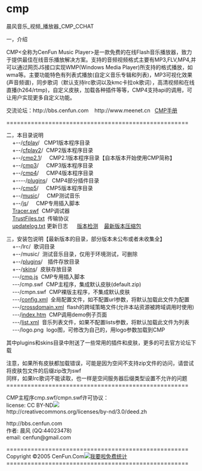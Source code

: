 ﻿cmp
===
晨风音乐_视频_播放器_CMP_CCHAT
<HTML>
<HEAD>
<title>CMP播放器说明</title>
<meta http-equiv="Content-Type" content="text/html; charset=utf-8" />
<META name=GENERATOR content="MSHTML 8.00.6001.19190">
</HEAD>
<BODY>
<P>一，介绍</P>
<P>CMP<全称为CenFun Music Player>是一款免费的在线Flash音乐播放器，致力于提供最佳在线音乐播放解决方案。支持的音频视频格式主要有MP3,FLV,MP4,并可以通过网页JS接口实现WMP(Windows Media Player)所支持的格式播放，如wma等。主要功能特色有列表式播放(自定义音乐专辑和列表)，MP3可视化效果(声音频谱)，同步歌词（默认支持lrc歌词以及kmc卡拉ok歌词），高清视频和在线直播(h264/rtmp)，自定义皮肤，加载各种插件等等，CMP4支持api的调用，可让用户实现更多自定义功能。</P>
<P>交流论坛：http://bbs.cenfun.com &nbsp;&nbsp; http://www.meenet.cn &nbsp;&nbsp;<a href="http://cmp.meenet.cn">CMP手册</a></P>
<P>====================================================</P>
<P>二，本目录说明<BR>&nbsp;&nbsp;&nbsp; +--/<a href="https://github.com/meenet/cmp/tree/master/cfplay">cfplay</a>/&nbsp;&nbsp;  CMP1版本程序目录<BR>
&nbsp;&nbsp;&nbsp; +--/<a href="https://github.com/meenet/cmp/tree/master/cmpcfplay2">cfplay2</a>/&nbsp; CMP2版本程序目录<BR>
&nbsp;&nbsp;&nbsp; +--/<a href="https://github.com/meenet/cmp/tree/master/cmp2.1">cmp2.1</a>/&nbsp;&nbsp;&nbsp;&nbsp; CMP2.1版本程序目录【自本版本开始使用CMP简称】<BR>
&nbsp;&nbsp;&nbsp; +--/<a href="https://github.com/meenet/cmp/tree/master/cmp3">cmp3</a>/&nbsp;&nbsp;&nbsp;&nbsp; CMP3版本程序目录<BR>
&nbsp;&nbsp;&nbsp; +--/<a href="https://github.com/meenet/cmp/tree/master/cmp4">cmp4</a>/&nbsp;&nbsp;&nbsp;&nbsp; CMP4版本程序目录<BR>
&nbsp;&nbsp;&nbsp; +----/<a href="http://meenet.svn.sourceforge.net/svnroot/meenet/cmp/cmp4/plugins">plugins</a>/&nbsp;&nbsp; CMP4部分插件目录<BR>
&nbsp;&nbsp;&nbsp; +--/<a href="https://github.com/meenet/cmp/tree/master/cmp5">cmp5</a>/&nbsp;&nbsp;&nbsp;&nbsp; CMP5版本程序目录<BR>
&nbsp;&nbsp;&nbsp; +--/<a href="https://github.com/meenet/cmp/tree/master/music">music</a>/&nbsp;&nbsp;&nbsp;&nbsp; CMP测试音乐<BR>
&nbsp;&nbsp;&nbsp; +--/<a href="https://github.com/meenet/cmp/tree/master/js">js</a>/&nbsp;&nbsp;&nbsp;&nbsp; CMP专用插入脚本<BR>
&nbsp;&nbsp;&nbsp; <a href="https://github.com/meenet/cmp/raw/master/Tracer.swf">Tracer.swf</a>&nbsp; CMP调试器<BR>
&nbsp;&nbsp;&nbsp; <a href="https://github.com/meenet/cmp/blob/master/TrustFiles.txt">TrustFiles.txt</a>&nbsp; 传输协议<BR>
&nbsp;&nbsp;&nbsp; <a href="https://github.com/meenet/cmp/blob/master/updatelog.txt">updatelog.txt</a> 更新日志&nbsp;&nbsp;&nbsp; &nbsp;&nbsp;<a href="http://cmp.meenet.cn/version.htm">版本检测</a>&nbsp;&nbsp;&nbsp; <a href="http://cmp.meenet.cn/down.htm" target="_blank">最新版本压缩包</a></P>
<P>三，安装包说明【最新版本的目录，部分版本未公布或者未收集全】<BR>
&nbsp;&nbsp;&nbsp; +--/lrc/&nbsp; 歌词目录<BR>
&nbsp;&nbsp;&nbsp; +--/music/&nbsp; 测试音乐目录，仅用于环境测试，可删除<BR>
&nbsp;&nbsp;&nbsp; +--/<a href="https://github.com/cenfun/cmp/tree/master/cmp4/plugins">plugins</a>/　插件存放目录<BR>
&nbsp;&nbsp;&nbsp; +--/<a href="https://github.com/cenfun/cmp/tree/master/cmp4/skins">skins</a>/&nbsp; 皮肤存放目录<BR>
&nbsp;&nbsp;&nbsp; ---/<a href="https://raw.github.com/cenfun/cmp/master/js/cmp.js">cmp.js</a>&nbsp; CMP专用插入脚本<BR>
&nbsp;&nbsp;&nbsp; ---/cmp.swf&nbsp; CMP主程序，集成默认皮肤(default.zip)<BR>
&nbsp;&nbsp;&nbsp; ---/cmpn.swf&nbsp; CMP裸版主程序，不集成默认皮肤<BR>
&nbsp;&nbsp;&nbsp; ---/<a href="http://cmp.meenet.cn/config.htm">config.xml</a>&nbsp; 全局配置文件，如不配置url参数，将默认加载此文件为配置<BR>
&nbsp;&nbsp;&nbsp; ---/<a href="http://cmp.meenet.cn/crossdomain.htm">crossdomain.xml</a>&nbsp; flash的跨域策略文件(允许本站资源被跨域调用时使用)<BR>
&nbsp;&nbsp;&nbsp; ---/<a href="http://cmp.meenet.cn/demo.htm">index.htm</a>&nbsp; CMP调用demo例子页面<BR>
&nbsp;&nbsp;&nbsp; ---/<a href="http://cmp.meenet.cn/list.htm">list.xml</a>&nbsp; 音乐列表文件，如果不配置lists参数，将默认加载此文件为列表<BR>
&nbsp;&nbsp;&nbsp; ---/logo.png&nbsp; logo图，可修改为自己的，用logo参数加载到CMP</P>
<P>其中plugins和skins目录中附送了一些常用的插件和皮肤，更多的可去官方论坛下载</P>
<P>注意，如果所有皮肤都加载错误，可能是因为空间不支持zip文件的访问，请尝试将皮肤包文件的后缀zip改为swf<BR>
同样，如果lrc歌词不能读取，也一样是空间服务器后缀类型设置不允许的问题<BR>
====================================================</P>
<P>CMP主程序cmp.swf/cmpn.swf许可协议：<BR>license: CC BY-ND<img src="http://i.creativecommons.org/l/by-nd/3.0/88x31.png">
<BR>http://creativecommons.org/licenses/by-nd/3.0/deed.zh</P>
<P>http://bbs.cenfun.com<BR>作者: 晨风 (QQ:44023478)<BR>email: cenfun@gmail.com</P>
<P>====================================================<BR>
Copyright &copy;2005   CenFun.Com<script type="text/javascript" src="http://js.meenet.cn/tongji.js"></script><noscript><a href="http://www.51.la/?5492210" target="_blank"><img alt="&#x6211;&#x8981;&#x5566;&#x514D;&#x8D39;&#x7EDF;&#x8BA1;" src="http://img.users.51.la/5492210.asp" style="border:none" /></a></noscript><BR>
====================================================</P>
</body>
</HTML>